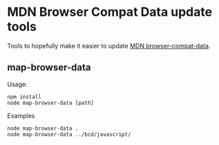 # MDN Browser Compat Data update tools

Tools to hopefully make it easier to update [MDN browser-compat-data](https://github.com/mdn/browser-compat-data).

## map-browser-data

Usage:

```
npm install
node map-browser-data [path]
```

Examples

```
node map-browser-data .
node map-browser-data ../bcd/javascript/
```
